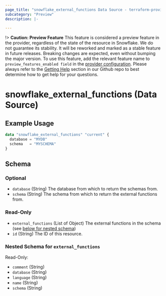 ```yaml
---
page_title: "snowflake_external_functions Data Source - terraform-provider-snowflake"
subcategory: "Preview"
description: |-
  
---
```


!> **Caution: Preview Feature** This feature is considered a preview feature in the provider, regardless of the state of the resource in Snowflake. We do not guarantee its stability. It will be reworked and marked as a stable feature in future releases. Breaking changes are expected, even without bumping the major version. To use this feature, add the relevant feature name to `preview_features_enabled field` in the [provider configuration](https://registry.terraform.io/providers/Snowflake-Labs/snowflake/latest/docs#schema). Please always refer to the [Getting Help](https://github.com/Snowflake-Labs/terraform-provider-snowflake?tab=readme-ov-file#getting-help) section in our Github repo to best determine how to get help for your questions.

# snowflake_external_functions (Data Source)



## Example Usage

```terraform
data "snowflake_external_functions" "current" {
  database = "MYDB"
  schema   = "MYSCHEMA"
}
```

<!-- schema generated by tfplugindocs -->
## Schema

### Optional

- `database` (String) The database from which to return the schemas from.
- `schema` (String) The schema from which to return the external functions from.

### Read-Only

- `external_functions` (List of Object) The external functions in the schema (see [below for nested schema](#nestedatt--external_functions))
- `id` (String) The ID of this resource.

<a id="nestedatt--external_functions"></a>
### Nested Schema for `external_functions`

Read-Only:

- `comment` (String)
- `database` (String)
- `language` (String)
- `name` (String)
- `schema` (String)
